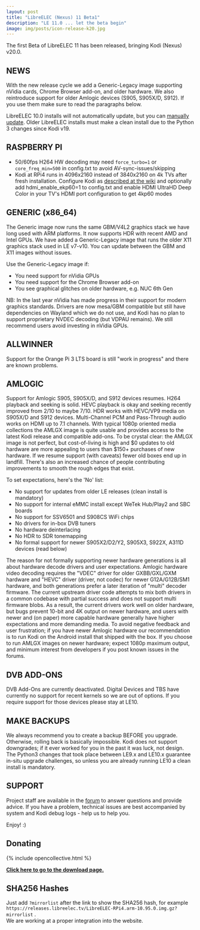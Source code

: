 ```yaml
---
layout: post
title: "LibreELEC (Nexus) 11 Beta1"
description: "LE 11.0 ... let the beta begin"
image: img/posts/icon-release-k20.jpg
---
```


The first Beta of LibreELEC 11 has been released, bringing Kodi (Nexus) v20.0.

## NEWS

With the new release cycle we add a Generic-Legacy image supporting nVidia cards, Chrome Browser add-on, and older hardware. We also reintroduce support for older Amlogic devices (S905, S905X/D, S912). If you use them make sure to read the paragraphs below.
  
LibreELEC 10.0 installs will not automatically update, but you can [manually update](https://wiki.libreelec.tv/support/update). Older LibreELEC installs must make a clean install due to the Python 3 changes since Kodi v19.

## RASPBERRY PI

- 50/60fps H264 HW decoding may need `force_turbo=1` or `core_freq_min=500` in config.txt to avoid AV-sync-issues/skipping
- Kodi at RPi4 runs in 4096x2160 instead of 3840x2160 on 4k TVs after fresh installation. Configure Kodi as [described at the wiki](https://wiki.libreelec.tv/configuration/4k-hdr) and optionally add hdmi_enable_ekp60=1 to config.txt and enable HDMI UltraHD Deep Color in your TV's HDMI port configuration to get 4kp60 modes

## GENERIC (x86_64)

The Generic image now runs the same GBM/V4L2 graphics stack we have long used with ARM platforms. It now supports HDR with recent AMD and Intel GPUs. We have added a Generic-Legacy image that runs the older X11 graphics stack used in LE v7-v10. You can update between the GBM and X11 images without issues.

Use the Generic-Legacy image if:

- You need support for nVidia GPUs
- You need support for the Chrome Browser add-on
- You see graphical glitches on older hardware, e.g. NUC 6th Gen

NB: In the last year nVidia has made progress in their support for modern graphics standards. Drivers are now mesa/GBM compatible but still have dependencies on Wayland which we do not use, and Kodi has no plan to support proprietary NVDEC decoding (but VDPAU remains). We still recommend users avoid investing in nVidia GPUs.

## ALLWINNER

Support for the Orange Pi 3 LTS board is still "work in progress" and there are known problems.

## AMLOGIC

Support for Amlogic S905, S905X/D, and S912 devices resumes. H264 playback and seeking is solid. HEVC playback is okay and seeking recently improved from 2/10 to maybe 7/10. HDR works with HEVC/VP9 media on S905X/D and S912 devices. Multi-Channel PCM and Pass-Through audio works on HDMI up to 7.1 channels. With typical 1080p oriented media collections the AMLGX image is quite usable and provides access to the latest Kodi release and compatible add-ons. To be crystal clear: the AMLGX image is not perfect, but cost-of-living is high and $0 updates to old hardware are more appealing to users than $150+ purchases of new hardware. If we resume support (with caveats) fewer old boxes end up in landfill. There's also an increased chance of people contributing improvements to smooth the rough edges that exist.

To set expectations, here's the 'No' list:

- No support for updates from older LE releases (clean install is mandatory)
- No support for internal eMMC install except WeTek Hub/Play2 and SBC boards
- No support for SSV6501 and S908CS WiFi chips
- No drivers for in-box DVB tuners
- No hardware deinterlacing
- No HDR to SDR tonemapping
- No formal support for newer S905X2/D2/Y2, S905X3, S922X, A311D devices (read below)

The reason for not formally supporting newer hardware generations is all about hardware decode drivers and user expectations. Amlogic hardware video decoding requires the "VDEC" driver for older GXBB/GXL/GXM hardware and "HEVC" driver (driver, not codec) for newer G12A/G12B/SM1 hardware, and both generations prefer a later iteration of "multi" decoder firmware. The current upstream driver code attempts to mix both drivers in a common codebase with partial success and does not support multi firmware blobs. As a result, the current drivers work well on older hardware, but bugs prevent 10-bit and 4K output on newer hardware, and users with newer and (on paper) more capable hardware generally have higher expectations and more demanding media. To avoid negative feedback and user frustration; if you have newer Amlogic hardware our recommendation is to run Kodi on the Android install that shipped with the box. If you choose to run AMLGX images on newer hardware; expect 1080p maximum output, and minimum interest from developers if you post known issues in the forums.

## DVB ADD-ONS

DVB Add-Ons are currently deactivated. Digital Devices and TBS have currently no support for recent kernels so we are out of options. If you require support for those devices please stay at LE10.

## MAKE BACKUPS

We always recommend you to create a backup BEFORE you upgrade. Otherwise, rolling back is basically impossible. Kodi does not support downgrades; if it ever worked for you in the past it was luck, not design. The Python3 changes that took place between LE9.x and LE10.x guarantee in-situ upgrade challenges, so unless you are already running LE10 a clean install is mandatory.

## SUPPORT

Project staff are available in the [forum](https://forum.libreelec.tv) to answer questions and provide advice. If you have a problem, technical issues are best accompanied by system and Kodi debug logs - help us to help you.

Enjoy! :)

## Donating

{% include opencollective.html %}

[**Click here to go to the download page.**](https://libreelec.tv/downloads/)

## SHA256 Hashes

Just add `?mirrorlist` after the link to show the SHA256 hash, for example `https://releases.libreelec.tv/LibreELEC-RPi4.arm-10.95.0.img.gz?mirrorlist` .  
We are working at a proper integration into the website.
